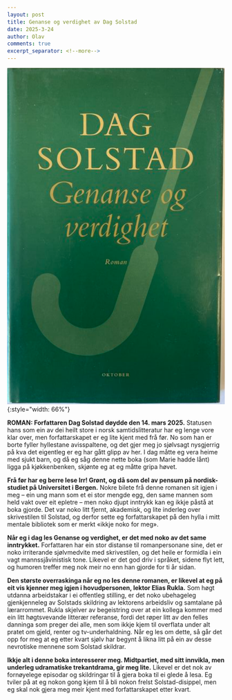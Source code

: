 ```yaml
---
layout: post
title: Genanse og verdighet av Dag Solstad
date: 2025-3-24
author: Olav
comments: true
excerpt_separator: <!--more-->
---
```


![Genanse og verdighet av Dag Solstad](/images/genanse.png){:style="width: 66%"}

**ROMAN: Forfattaren Dag Solstad døydde den 14. mars 2025.** Statusen hans som ein av dei heilt store i norsk samtidslitteratur har eg lenge vore klar over, men forfattarskapet er eg lite kjent med frå før. No som han er borte fyller hyllestane avisspaltene, og det gjer meg jo sjølvsagt nysgjerrig på kva det eigentleg er eg har gått glipp av her. I dag måtte eg vera heime med sjukt barn, og då eg såg denne nette boka (som Marie hadde lånt) ligga på kjøkkenbenken, skjønte eg at eg måtte gripa høvet. <!--more-->

**Frå før har eg berre lese Irr! Grønt, og då som del av pensum på nordisk-studiet på Universitet i Bergen.** Nokre bilete frå denne romanen sit igjen i meg – ein ung mann som et ei stor mengde egg, den same mannen som held vakt over eit epletre – men noko djupt inntrykk kan eg ikkje påstå at boka gjorde. Det var noko litt fjernt, akademisk, og lite inderleg over skrivestilen til Solstad, og derfor sette eg forfattarskapet på den hylla i mitt mentale bibliotek som er merkt «ikkje noko for meg».

**Når eg i dag les Genanse og verdighet, er det med noko av det same inntrykket.** Forfattaren har ein stor distanse til romanpersonane sine, det er noko irriterande sjølvmedvite med skrivestilen, og det heile er formidla i ein vagt mannssjåvinistisk tone. Likevel er det god driv i språket, sidene flyt lett, og humoren treffer meg nok meir no enn han gjorde for ti år sidan.

**Den største overraskinga når eg no les denne romanen, er likevel at eg på eit vis kjenner meg igjen i hovudpersonen, lektor Elias Rukla.** Som høgt utdanna arbeidstakar i ei offentleg stilling, er det noko ubehageleg gjenkjenneleg av Solstads skildring av lektorens arbeidsliv og samtalane på lærarrommet. Rukla skjelver av begeistring over at ein kollega kommer med ein litt høgtsvevande litterær referanse, fordi det røper litt av den felles danninga som preger dei alle, men som ikkje kjem til overflata under alt pratet om gjeld, renter og tv-underhaldning. Når eg les om dette, så går det opp for meg at eg etter kvart sjølv har begynt å likna litt på ein av desse nevrotiske mennene som Solstad skildrar.

**Ikkje alt i denne boka interesserer meg. Midtpartiet, med sitt innvikla, men underleg udramatiske trekantdrama, gir meg lite.** Likevel er det nok av fornøyelege episodar og skildringar til å gjera boka til ei glede å lesa. Eg tviler på at eg nokon gong kjem til å bli nokon frelst Solstad-disippel, men eg skal nok gjera meg meir kjent med forfattarskapet etter kvart.
